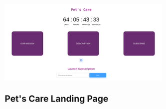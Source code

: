 ![Logo shell](https://github.com/JimmyHernandez/landing_pagePC/blob/main/image/Screenshot%20from%202023-09-13%2014-16-39.png)
# Pet's Care Landing Page
